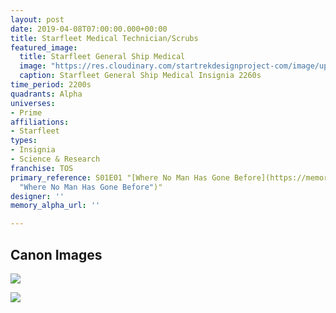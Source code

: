 ```yaml
---
layout: post
date: 2019-04-08T07:00:00.000+00:00
title: Starfleet Medical Technician/Scrubs
featured_image:
  title: Starfleet General Ship Medical
  image: "https://res.cloudinary.com/startrekdesignproject-com/image/upload/v1554863014/StarfleetGeneralShipMedical.png"
  caption: Starfleet General Ship Medical Insignia 2260s
time_period: 2200s
quadrants: Alpha
universes:
- Prime
affiliations:
- Starfleet
types:
- Insignia
- Science & Research
franchise: TOS
primary_reference: S01E01 "[Where No Man Has Gone Before](https://memory-alpha.fandom.com/wiki/Where_No_Man_Has_Gone_Before
  "Where No Man Has Gone Before")"
designer: ''
memory_alpha_url: ''

---
```

## Canon Images

![](https://res.cloudinary.com/startrekdesignproject-com/image/upload/v1554751244/StarfleetGneralShipMedical1.jpg)

![](https://res.cloudinary.com/startrekdesignproject-com/image/upload/v1554751244/StarfleetGneralShipMedical2.jpg)